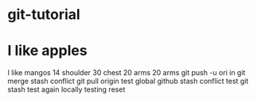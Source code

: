 # git-tutorial

# I like apples
I like mangos
14 shoulder
30 chest
20 arms
20 arms
git push -u ori
in
git merge stash conflict
git pull origin test
global github stash conflict test
git stash test again locally
testing reset